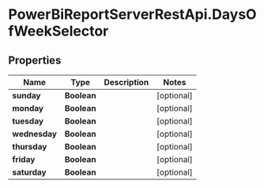 # PowerBiReportServerRestApi.DaysOfWeekSelector

## Properties
Name | Type | Description | Notes
------------ | ------------- | ------------- | -------------
**sunday** | **Boolean** |  | [optional] 
**monday** | **Boolean** |  | [optional] 
**tuesday** | **Boolean** |  | [optional] 
**wednesday** | **Boolean** |  | [optional] 
**thursday** | **Boolean** |  | [optional] 
**friday** | **Boolean** |  | [optional] 
**saturday** | **Boolean** |  | [optional] 


